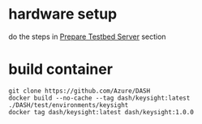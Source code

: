 # hardware setup
do the steps in [Prepare Testbed Server](../docs/testbed/README.testbed.software.md) section

# build container
```
git clone https://github.com/Azure/DASH
docker build --no-cache --tag dash/keysight:latest ./DASH/test/environments/keysight
docker tag dash/keysight:latest dash/keysight:1.0.0
```
